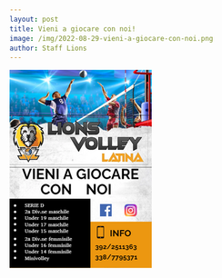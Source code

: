 ```yaml
--- 
layout: post
title: Vieni a giocare con noi!
image: /img/2022-08-29-vieni-a-giocare-con-noi.png
author: Staff Lions
---
```


![Vieni a giocare con noi](/img/2022-08-29-vieni-a-giocare-con-noi.png)
